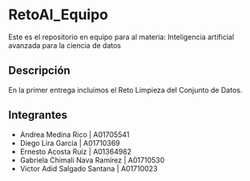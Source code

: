 # RetoAI_Equipo

Este es el repositorio en equipo para al materia: Inteligencia artificial avanzada para la ciencia de datos

## Descripción
En la primer entrega incluímos el Reto Limpieza del Conjunto de Datos.

## Integrantes
- Andrea Medina Rico | A01705541
- Diego Lira García | A01710369
- Ernesto Acosta Ruiz | A01364982
- Gabriela Chimali Nava Ramírez | A01710530
- Victor Adid Salgado Santana | A01710023

